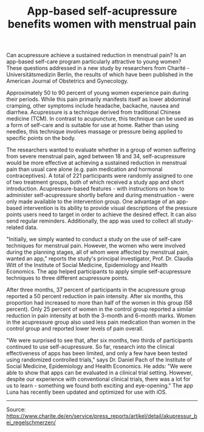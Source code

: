 ﻿---
layout: post
title: 'App-based self-acupressure benefits women with menstrual pain'
---

<p>Can acupressure achieve a sustained reduction in menstrual pain? Is an app-based self-care program particularly attractive to young women? These questions addressed in a new study by researchers from Charité - Universitätsmedizin Berlin, the results of which have been published in the American Journal of Obstetrics and Gynecology.</p>

<p>Approximately 50 to 90 percent of young women experience pain during their periods. While this pain primarily manifests itself as lower abdominal cramping, other symptoms include headache, backache, nausea and diarrhea. Acupressure is a technique derived from traditional Chinese medicine (TCM). In contrast to acupuncture, this technique can be used as a form of self-care and is suitable for use at home. Rather than using needles, this technique involves massage or pressure being applied to specific points on the body.</p>

<p>The researchers wanted to evaluate whether in a group of women suffering from severe menstrual pain, aged between 18 and 34, self-acupressure would be more effective at achieving a sustained reduction in menstrual pain than usual care alone (e.g. pain medication and hormonal contraceptives). A total of 221 participants were randomly assigned to one of two treatment groups, both of which received a study app and short introduction. Acupressure-based features - with instructions on how to administer self-acupressure shortly before and during menstruation - were only made available to the intervention group. One advantage of an app-based intervention is its ability to provide visual descriptions of the pressure points users need to target in order to achieve the desired effect. It can also send regular reminders. Additionally, the app was used to collect all study-related data.</p>

<p>"Initially, we simply wanted to conduct a study on the use of self-care techniques for menstrual pain. However, the women who were involved during the planning stages, all of whom were affected by menstrual pain, wanted an app," reports the study's principal investigator, Prof. Dr. Claudia Witt of the Institute of Social Medicine, Epidemiology and Health Economics. The app helped participants to apply simple self-acupressure techniques to three different acupressure points.</p>

<p>After three months, 37 percent of participants in the acupressure group reported a 50 percent reduction in pain intensity. After six months, this proportion had increased to more than half of the women in this group (58 percent). Only 25 percent of women in the control group reported a similar reduction in pain intensity at both the 3-month and 6-month marks. Women in the acupressure group also used less pain medication than women in the control group and reported lower levels of pain overall.</p>

<p>"We were surprised to see that, after six months, two thirds of participants continued to use self-acupressure. So far, research into the clinical effectiveness of apps has been limited, and only a few have been tested using randomized controlled trials," says Dr. Daniel Pach of the Institute of Social Medicine, Epidemiology and Health Economics. He adds: "We were able to show that apps can be evaluated in a clinical trial setting. However, despite our experience with conventional clinical trials, there was a lot for us to learn - something we found both exciting and eye-opening." The app Luna has recently been updated and optimized for use with iOS.</p>

***
Source:
https://www.charite.de/en/service/press_reports/artikel/detail/akupressur_bei_regelschmerzen/